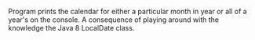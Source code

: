 Program prints the calendar for either a particular month in  year or all of a year's on the console. A consequence of playing around with the knowledge the Java 8 LocalDate class.

